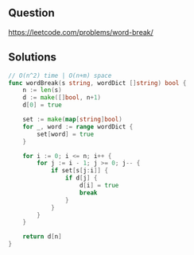 ## Question

https://leetcode.com/problems/word-break/

## Solutions

```go
// O(n^2) time | O(n+m) space
func wordBreak(s string, wordDict []string) bool {
	n := len(s)
	d := make([]bool, n+1)
	d[0] = true

	set := make(map[string]bool)
	for _, word := range wordDict {
		set[word] = true
	}

	for i := 0; i <= n; i++ {
		for j := i - 1; j >= 0; j-- {
			if set[s[j:i]] {
				if d[j] {
					d[i] = true
					break
				}
			}
		}
	}

	return d[n]
}
```
